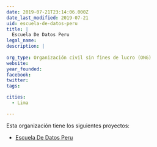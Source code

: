 ```yaml
---
date: 2019-07-21T23:14:06.000Z
date_last_modified: 2019-07-21
uid: escuela-de-datos-peru
title: |
  Escuela De Datos Peru
legal_name: 
description: |
  
org_type: Organización civil sin fines de lucro (ONG)
website: 
year_founded: 
facebook: 
twitter: 
tags:

cities: 
  - Lima

---
```


Esta organización tiene los siguientes proyectos:

- [Escuela De Datos Peru](/proyectos/escuela-de-datos-peru)

